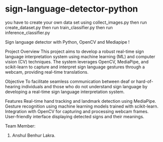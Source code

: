 # sign-language-detector-python
you have to create your own data set using collect_images.py
then run create_dataset.py
then run train_classifier.py
then run inference_classifier.py

Sign language detector with Python, OpenCV and Mediapipe !

Project Overview
This project aims to develop a robust real-time sign language interpretation system using machine learning (ML) and computer vision (CV) techniques. The system leverages OpenCV, MediaPipe, and scikit-learn to capture and interpret sign language gestures through a webcam, providing real-time translations.

Objective
To facilitate seamless communication between deaf or hard-of-hearing individuals and those who do not understand sign language by developing a real-time sign language interpretation system.

Features
Real-time hand tracking and landmark detection using MediaPipe.
Gesture recognition using machine learning models trained with scikit-learn.
Integration with OpenCV for capturing and processing webcam frames.
User-friendly interface displaying detected signs and their meanings.

Team Member:
1. Anshul Benhur Lakra.

